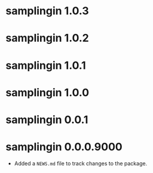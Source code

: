 # samplingin 1.0.3

# samplingin 1.0.2

# samplingin 1.0.1

# samplingin 1.0.0

# samplingin 0.0.1

# samplingin 0.0.0.9000

* Added a `NEWS.md` file to track changes to the package.
